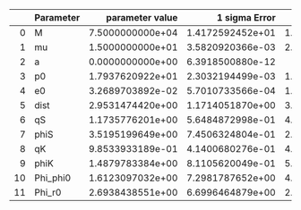 |    | Parameter   |   parameter value |    1 sigma Error |     Relative Error |              SNR |
|---:|:------------|------------------:|-----------------:|-------------------:|-----------------:|
|  0 | M           |  7.5000000000e+04 | 1.4172592452e+01 |   1.8896789935e-04 | 7.2275420453e+00 |
|  1 | mu          |  1.5000000000e+01 | 3.5820920366e-03 |   2.3880613577e-04 | 7.2275420453e+00 |
|  2 | a           |  0.0000000000e+00 | 6.3918500880e-12 | inf                | 7.2275420453e+00 |
|  3 | p0          |  1.7937620922e+01 | 2.3032194499e-03 |   1.2840161245e-04 | 7.2275420453e+00 |
|  4 | e0          |  3.2689703892e-02 | 5.7010733566e-04 |   1.7439966344e-02 | 7.2275420453e+00 |
|  5 | dist        |  2.9531474420e+00 | 1.1714051870e+00 |   3.9666329232e-01 | 7.2275420453e+00 |
|  6 | qS          |  1.1735776201e+00 | 5.6484872998e-01 |   4.8130496043e-01 | 7.2275420453e+00 |
|  7 | phiS        |  3.5195199649e+00 | 7.4506324804e-01 |   2.1169456501e-01 | 7.2275420453e+00 |
|  8 | qK          |  9.8533933189e-01 | 4.1400680276e-01 |   4.2016672771e-01 | 7.2275420453e+00 |
|  9 | phiK        |  1.4879783384e+00 | 8.1105620049e-01 |   5.4507258576e-01 | 7.2275420453e+00 |
| 10 | Phi_phi0    |  1.6123097032e+00 | 7.2981787652e+00 |   4.5265365275e+00 | 7.2275420453e+00 |
| 11 | Phi_r0      |  2.6938438551e+00 | 6.6996464879e+00 |   2.4870210926e+00 | 7.2275420453e+00 |